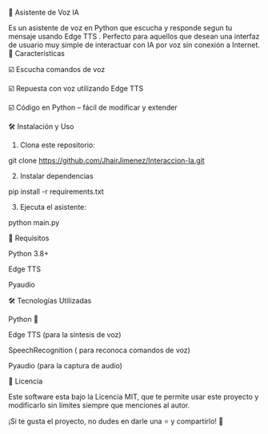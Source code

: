 🎤 Asistente de Voz IA

Es un asistente de voz en Python que escucha y responde segun tu mensaje usando Edge TTS . Perfecto para aquellos que desean una interfaz de usuario muy simple de interactuar con IA por voz sin conexión a Internet.
🚀 Características

☑️ Escucha comandos de voz

☑️ Repuesta con voz utilizando Edge TTS

☑️ Código en Python – fácil de modificar y extender

🛠️ Instalación y Uso

1. Clona este repositorio:

git clone https://github.com/JhairJimenez/Interaccion-Ia.git

2. Instalar dependencias
   
pip install -r requirements.txt

3. Ejecuta el asistente:

python main.py

📌 Requisitos

Python 3.8+

Edge TTS

Pyaudio 


🛠️ Tecnologías Utilizadas

Python 🐍

Edge TTS (para la síntesis de voz)

SpeechRecognition ( para   reconoca comandos de voz)

Pyaudio (para la captura de audio)

📜 Licencia

Este software esta bajo la Licencia MIT, que te permite usar este proyecto  y modificarlo sin límites siempre que menciones al autor.

¡Si te gusta el proyecto, no dudes en darle una ⭐ y compartirlo! 🚀

